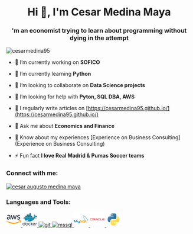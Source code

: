 <h1 align="center">Hi 👋, I'm Cesar Medina Maya</h1>
<h3 align="center">'m an economist trying to learn about programming without dying in the attempt</h3>

<p align="left"> <img src="https://komarev.com/ghpvc/?username=cesarmedina95&label=Profile%20views&color=0e75b6&style=flat" alt="cesarmedina95" /> </p>

- 🔭 I’m currently working on **SOFICO**

- 🌱 I’m currently learning **Python**

- 👯 I’m looking to collaborate on **Data Science projects**

- 🤝 I’m looking for help with **Pyton, SQL DBA, AWS**

- 📝 I regularly write articles on [https://cesarmedina95.github.io/](https://cesarmedina95.github.io/)

- 💬 Ask me about **Economics and Finance**

- 📄 Know about my experiences [Experience on Business Consulting](Experience on Business Consulting)

- ⚡ Fun fact **I love Real Madrid & Pumas Soccer teams**

<h3 align="left">Connect with me:</h3>
<p align="left">
<a href="https://linkedin.com/in/cesar augusto medina maya" target="blank"><img align="center" src="https://raw.githubusercontent.com/rahuldkjain/github-profile-readme-generator/master/src/images/icons/Social/linked-in-alt.svg" alt="cesar augusto medina maya" height="30" width="40" /></a>
</p>

<h3 align="left">Languages and Tools:</h3>
<p align="left"> <a href="https://aws.amazon.com" target="_blank" rel="noreferrer"> <img src="https://raw.githubusercontent.com/devicons/devicon/master/icons/amazonwebservices/amazonwebservices-original-wordmark.svg" alt="aws" width="40" height="40"/> </a> <a href="https://www.docker.com/" target="_blank" rel="noreferrer"> <img src="https://raw.githubusercontent.com/devicons/devicon/master/icons/docker/docker-original-wordmark.svg" alt="docker" width="40" height="40"/> </a> <a href="https://git-scm.com/" target="_blank" rel="noreferrer"> <img src="https://www.vectorlogo.zone/logos/git-scm/git-scm-icon.svg" alt="git" width="40" height="40"/> </a> <a href="https://www.microsoft.com/en-us/sql-server" target="_blank" rel="noreferrer"> <img src="https://www.svgrepo.com/show/303229/microsoft-sql-server-logo.svg" alt="mssql" width="40" height="40"/> </a> <a href="https://www.mysql.com/" target="_blank" rel="noreferrer"> <img src="https://raw.githubusercontent.com/devicons/devicon/master/icons/mysql/mysql-original-wordmark.svg" alt="mysql" width="40" height="40"/> </a> <a href="https://www.oracle.com/" target="_blank" rel="noreferrer"> <img src="https://raw.githubusercontent.com/devicons/devicon/master/icons/oracle/oracle-original.svg" alt="oracle" width="40" height="40"/> </a> <a href="https://www.python.org" target="_blank" rel="noreferrer"> <img src="https://raw.githubusercontent.com/devicons/devicon/master/icons/python/python-original.svg" alt="python" width="40" height="40"/> </a> </p>
